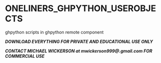 # ONELINERS_GHPYTHON_USEROBJECTS
ghpython scripts in ghpython remote component

***DOWNLOAD EVERYTHING FOR PRIVATE AND EDUCATIONAL USE ONLY***

***CONTACT MICHAEL WICKERSON at mwickerson999@.gmail.com FOR COMMERCIAL USE***
